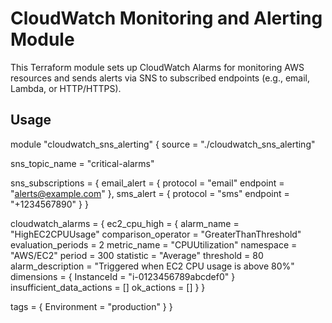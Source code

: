 # CloudWatch Monitoring and Alerting Module

This Terraform module sets up CloudWatch Alarms for monitoring AWS resources and sends alerts via SNS to subscribed endpoints (e.g., email, Lambda, or HTTP/HTTPS).

## Usage

module "cloudwatch_sns_alerting" {
  source = "./cloudwatch_sns_alerting"

  sns_topic_name = "critical-alarms"

  sns_subscriptions = {
    email_alert = {
      protocol = "email"
      endpoint = "alerts@example.com"
    },
    sms_alert = {
      protocol = "sms"
      endpoint = "+1234567890"
    }
  }

  cloudwatch_alarms = {
    ec2_cpu_high = {
      alarm_name                = "HighEC2CPUUsage"
      comparison_operator       = "GreaterThanThreshold"
      evaluation_periods        = 2
      metric_name               = "CPUUtilization"
      namespace                 = "AWS/EC2"
      period                    = 300
      statistic                 = "Average"
      threshold                 = 80
      alarm_description         = "Triggered when EC2 CPU usage is above 80%"
      dimensions                = { InstanceId = "i-0123456789abcdef0" }
      insufficient_data_actions = []
      ok_actions                = []
    }
  }

  tags = {
    Environment = "production"
  }
}
